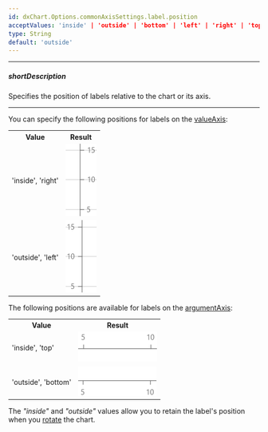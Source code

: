 ```yaml
---
id: dxChart.Options.commonAxisSettings.label.position
acceptValues: 'inside' | 'outside' | 'bottom' | 'left' | 'right' | 'top'
type: String
default: 'outside'
---
```

---
##### shortDescription
Specifies the position of labels relative to the chart or its axis.

---
You can specify the following positions for labels on the [valueAxis](/Documentation/ApiReference/UI_Components/dxChart/Configuration/valueAxis/):

<table class="dx-table">
    <tr>
        <th>Value</th>
        <th>Result</th>
    </tr>
    <tr>
        <td>'inside', 'right'</td>
        <td><img src="/images/ChartJS/value-axis-label-right.png" /></td>
    </tr>
    <tr>
        <td>'outside', 'left'</td>
        <td><img src="/images/ChartJS/value-axis-label-left.png" /></td>
    </tr>
</table>

The following positions are available for labels on the [argumentAxis](/Documentation/ApiReference/UI_Components/dxChart/Configuration/argumentAxis/):

<table class="dx-table">
    <tr>
        <th>Value</th>
        <th>Result</th>
    </tr>
    <tr>
        <td>'inside', 'top'</td>
        <td><img src="/images/ChartJS/argument-axis-label-top.png" /></td>
    </tr>
    <tr>
        <td>'outside', 'bottom'</td>
        <td><img src="/images/ChartJS/argument-axis-label-bottom.png" /></td>
    </tr>
</table>

The *"inside"* and *"outside"* values allow you to retain the label's position when you [rotate](/Documentation/ApiReference/UI_Components/dxChart/Configuration/#rotated) the chart.

